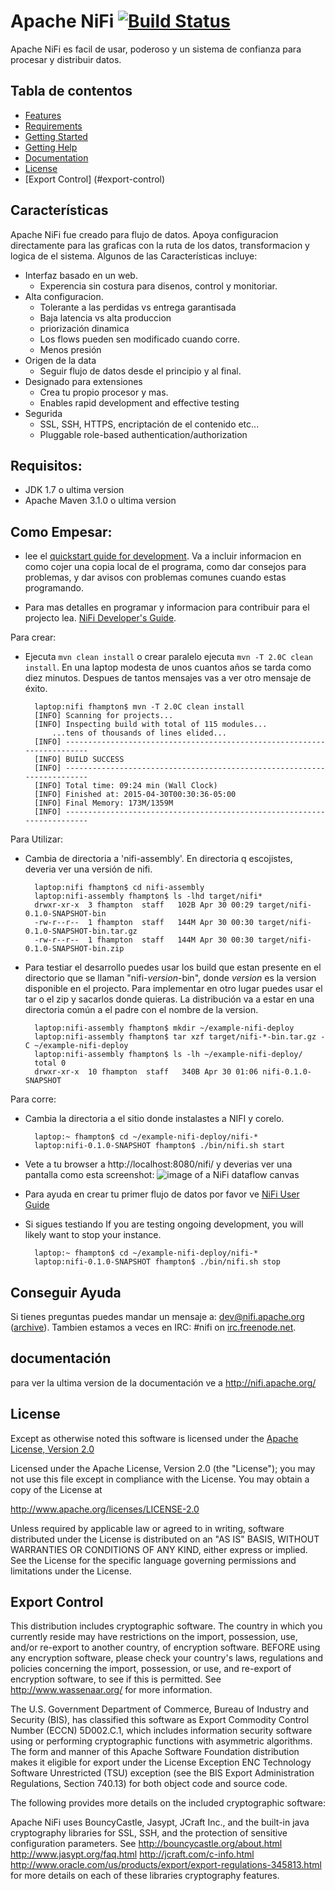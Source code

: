 <!--
  Licensed to the Apache Software Foundation (ASF) under one or more
  contributor license agreements.  See the NOTICE file distributed with
  this work for additional information regarding copyright ownership.
  The ASF licenses this file to You under the Apache License, Version 2.0
  (the "License"); you may not use this file except in compliance with
  the License.  You may obtain a copy of the License at
      http://www.apache.org/licenses/LICENSE-2.0
  Unless required by applicable law or agreed to in writing, software
  distributed under the License is distributed on an "AS IS" BASIS,
  WITHOUT WARRANTIES OR CONDITIONS OF ANY KIND, either express or implied.
  See the License for the specific language governing permissions and
  limitations under the License.
-->
# Apache NiFi [![Build Status](https://travis-ci.org/apache/nifi.svg?branch=master)](https://travis-ci.org/apache/nifi)

Apache NiFi es facil de usar, poderoso y un sistema de confianza para procesar y distribuir datos.

## Tabla de contentos

- [Features](#features)
- [Requirements](#requirements)
- [Getting Started](#getting-started)
- [Getting Help](#getting-help)
- [Documentation](#documentation)
- [License](#license)
- [Export Control] (#export-control)

## Características

Apache NiFi fue creado para flujo de datos. Apoya configuracion directamente para las graficas con  la ruta de los datos, transformacion y logica de el sistema.
Algunos de las Características incluye:

- Interfaz basado en un web.
  - Experencia sin costura para disenos, control y monitoriar.
- Alta configuracion.
  - Tolerante a las perdidas vs entrega garantisada
  - Baja latencia vs alta produccion
  - priorización dinamica
  - Los flows pueden sen modificado cuando corre.
  - Menos presión
- Origen de la data
  - Seguir  flujo de datos desde el principio y al final.
- Designado para extensiones
  - Crea tu propio procesor y mas.
  - Enables rapid development and effective testing
- Segurida
  - SSL, SSH, HTTPS,  encriptación de el contenido etc...
  - Pluggable role-based authentication/authorization

## Requisitos:
* JDK 1.7 o ultima version
* Apache Maven 3.1.0 o ultima version

## Como Empesar:

- lee el  [quickstart guide for development](http://nifi.apache.org/quickstart.html).
  Va a incluir informacion en como cojer una copia local de el programa, como dar consejos para problemas, y dar avisos con problemas comunes cuando estas programando.

- Para mas detalles en programar y informacion para contribuir para el projecto lea. [NiFi Developer's Guide](http://nifi.apache.org/developer-guide.html).

Para crear:
- Ejecuta `mvn clean install` o  crear paralelo ejecuta `mvn -T 2.0C clean install`. En una laptop modesta de unos cuantos
años se tarda como diez minutos. Despues de tantos mensajes vas a ver otro mensaje de éxito.

        laptop:nifi fhampton$ mvn -T 2.0C clean install
        [INFO] Scanning for projects...
        [INFO] Inspecting build with total of 115 modules...
            ...tens of thousands of lines elided...
        [INFO] ------------------------------------------------------------------------
        [INFO] BUILD SUCCESS
        [INFO] ------------------------------------------------------------------------
        [INFO] Total time: 09:24 min (Wall Clock)
        [INFO] Finished at: 2015-04-30T00:30:36-05:00
        [INFO] Final Memory: 173M/1359M
        [INFO] ------------------------------------------------------------------------

Para Utilizar:
- Cambia de directoria a 'nifi-assembly'. En directoria q escojistes, deveria ver una versión de nifi.

        laptop:nifi fhampton$ cd nifi-assembly
        laptop:nifi-assembly fhampton$ ls -lhd target/nifi*
        drwxr-xr-x  3 fhampton  staff   102B Apr 30 00:29 target/nifi-0.1.0-SNAPSHOT-bin
        -rw-r--r--  1 fhampton  staff   144M Apr 30 00:30 target/nifi-0.1.0-SNAPSHOT-bin.tar.gz
        -rw-r--r--  1 fhampton  staff   144M Apr 30 00:30 target/nifi-0.1.0-SNAPSHOT-bin.zip

- Para testiar el desarrollo puedes usar los build que estan presente en el directorio que se llaman
  "nifi-*version*-bin", donde *version* es la version disponible en el projecto. Para implementar en otro lugar puedes usar
  el tar o el zip y sacarlos donde quieras. La distribución va a estar en una directoria común a el padre con el nombre de la version.


        laptop:nifi-assembly fhampton$ mkdir ~/example-nifi-deploy
        laptop:nifi-assembly fhampton$ tar xzf target/nifi-*-bin.tar.gz -C ~/example-nifi-deploy
        laptop:nifi-assembly fhampton$ ls -lh ~/example-nifi-deploy/
        total 0
        drwxr-xr-x  10 fhampton  staff   340B Apr 30 01:06 nifi-0.1.0-SNAPSHOT

Para corre:
- Cambia la directoria a el sitio donde instalastes a NIFI y corelo.

        laptop:~ fhampton$ cd ~/example-nifi-deploy/nifi-*
        laptop:nifi-0.1.0-SNAPSHOT fhampton$ ./bin/nifi.sh start

- Vete a tu browser a http://localhost:8080/nifi/ y deverias ver una pantalla como esta screenshot:
  ![image of a NiFi dataflow canvas](nifi-docs/src/main/asciidoc/images/nifi_first_launch_screenshot.png?raw=true)

- Para ayuda en crear tu primer flujo de datos por favor ve [NiFi User Guide](http://nifi.apache.org/docs/nifi-docs/html/user-guide.html)

- Si sigues testiando If you are testing ongoing development, you will likely want to stop your instance.

        laptop:~ fhampton$ cd ~/example-nifi-deploy/nifi-*
        laptop:nifi-0.1.0-SNAPSHOT fhampton$ ./bin/nifi.sh stop

## Conseguir Ayuda
Si tienes preguntas puedes mandar un mensaje a: dev@nifi.apache.org
([archive](http://mail-archives.apache.org/mod_mbox/nifi-dev)).
Tambien estamos a veces en IRC: #nifi on
[irc.freenode.net](http://webchat.freenode.net/?channels=#nifi).

## documentación

  para ver la ultima version de la documentación ve a http://nifi.apache.org/ 

## License

Except as otherwise noted this software is licensed under the
[Apache License, Version 2.0](http://www.apache.org/licenses/LICENSE-2.0.html)

Licensed under the Apache License, Version 2.0 (the "License");
you may not use this file except in compliance with the License.
You may obtain a copy of the License at

  http://www.apache.org/licenses/LICENSE-2.0

Unless required by applicable law or agreed to in writing, software
distributed under the License is distributed on an "AS IS" BASIS,
WITHOUT WARRANTIES OR CONDITIONS OF ANY KIND, either express or implied.
See the License for the specific language governing permissions and
limitations under the License.

## Export Control

This distribution includes cryptographic software. The country in which you
currently reside may have restrictions on the import, possession, use, and/or
re-export to another country, of encryption software. BEFORE using any
encryption software, please check your country's laws, regulations and
policies concerning the import, possession, or use, and re-export of encryption
software, to see if this is permitted. See <http://www.wassenaar.org/> for more
information.

The U.S. Government Department of Commerce, Bureau of Industry and Security
(BIS), has classified this software as Export Commodity Control Number (ECCN)
5D002.C.1, which includes information security software using or performing
cryptographic functions with asymmetric algorithms. The form and manner of this
Apache Software Foundation distribution makes it eligible for export under the
License Exception ENC Technology Software Unrestricted (TSU) exception (see the
BIS Export Administration Regulations, Section 740.13) for both object code and
source code.

The following provides more details on the included cryptographic software:

Apache NiFi uses BouncyCastle, Jasypt, JCraft Inc., and the built-in
java cryptography libraries for SSL, SSH, and the protection
of sensitive configuration parameters. See
http://bouncycastle.org/about.html
http://www.jasypt.org/faq.html
http://jcraft.com/c-info.html
http://www.oracle.com/us/products/export/export-regulations-345813.html
for more details on each of these libraries cryptography features.
